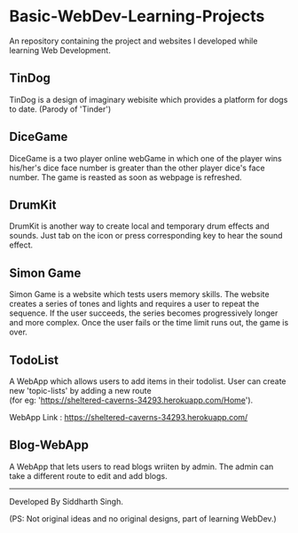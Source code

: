 # Basic-WebDev-Learning-Projects
An repository containing the project and websites I developed while learning Web Development.


## TinDog
TinDog is a design of imaginary webisite which provides a platform for dogs to date. (Parody of 'Tinder')

## DiceGame
DiceGame is a two player online webGame in which one of the player wins his/her's dice face number is greater than the other player dice's face number. The game is reasted as soon as webpage is refreshed.

## DrumKit
DrumKit is another way to create local and temporary drum effects and sounds. Just tab on the icon or press corresponding key to hear the sound effect.

## Simon Game
Simon Game is a website which tests users memory skills. The website creates a series of tones and lights and requires a user to repeat the sequence. If the user succeeds, the series becomes progressively longer and more complex. Once the user fails or the time limit runs out, the game is over.

## TodoList
A WebApp which allows users to add items in their todolist. User can create new 'topic-lists' by adding a new route    
(for eg: 'https://sheltered-caverns-34293.herokuapp.com/Home'). 

WebApp Link : https://sheltered-caverns-34293.herokuapp.com/

## Blog-WebApp
A WebApp that  lets users to read blogs wriiten by admin. The admin can take a different route to edit and add blogs. 

---

Developed By Siddharth Singh. 

(PS: Not original ideas and no original designs, part of learning WebDev.)
